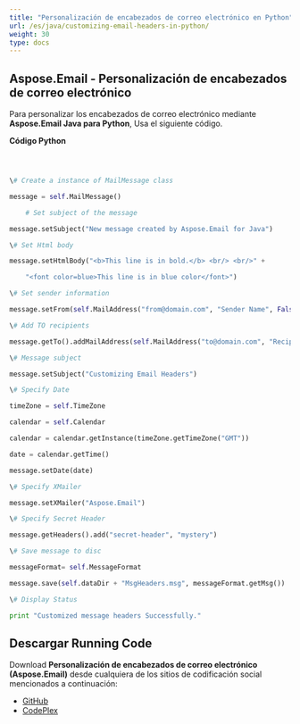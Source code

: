 ```yaml
---
title: "Personalización de encabezados de correo electrónico en Python"
url: /es/java/customizing-email-headers-in-python/
weight: 30
type: docs
---
```


## **Aspose.Email - Personalización de encabezados de correo electrónico**
Para personalizar los encabezados de correo electrónico mediante **Aspose.Email Java para Python**, Usa el siguiente código.

**Código Python**

``` python



\# Create a instance of MailMessage class

message = self.MailMessage()

    # Set subject of the message

message.setSubject("New message created by Aspose.Email for Java")

\# Set Html body

message.setHtmlBody("<b>This line is in bold.</b> <br/> <br/>" +

    "<font color=blue>This line is in blue color</font>")

\# Set sender information

message.setFrom(self.MailAddress("from@domain.com", "Sender Name", False))

\# Add TO recipients

message.getTo().addMailAddress(self.MailAddress("to@domain.com", "Recipient 1", False))

\# Message subject

message.setSubject("Customizing Email Headers")

\# Specify Date

timeZone = self.TimeZone

calendar = self.Calendar

calendar = calendar.getInstance(timeZone.getTimeZone("GMT"))

date = calendar.getTime()

message.setDate(date)

\# Specify XMailer

message.setXMailer("Aspose.Email")

\# Specify Secret Header

message.getHeaders().add("secret-header", "mystery")

\# Save message to disc

messageFormat= self.MessageFormat

message.save(self.dataDir + "MsgHeaders.msg", messageFormat.getMsg())

\# Display Status

print "Customized message headers Successfully."

```
## **Descargar Running Code**
Download **Personalización de encabezados de correo electrónico (Aspose.Email)** desde cualquiera de los sitios de codificación social mencionados a continuación:

- [GitHub](https://github.com/aspose-email/Aspose.Email-for-Java/releases/tag/Aspose.Email_Java_for_Python-v1.0)
- [CodePlex](http://asposeemailjavapython.codeplex.com/releases/)

